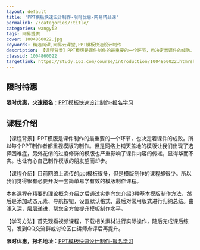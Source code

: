 ```yaml
---
layout: default
title: 'PPT模板快速设计制作-限时优惠-网易精品课'
permalink: /:categories/:title/
categories: wangyi2
tags: 网易提供
cover: 1004860022.jpg
keywords: 精选网课,网易云课堂,PPT模板快速设计制作
description: 【课程背景】PPT模版是课件制作的最重要的一个环节，也决定着课件的成败。所以每个PPT制作者都重视模版的制作。但是网络上
classid: 1004860022
targetlink: https://study.163.com/course/introduction/1004860022.htm?share=1&shareId=1025206652&utm_campaign=share&utm_medium=iphoneShare&utm_source=&utm_u=1025206652
---
```


## 限时特惠

**限时优惠，火速报名**：[PPT模板快速设计制作-报名学习](https://study.163.com/course/introduction/1004860022.htm?share=1&shareId=1025206652&utm_campaign=share&utm_medium=iphoneShare&utm_source=&utm_u=1025206652)

## 课程介绍

【课程背景】PPT模版是课件制作的最重要的一个环节，也决定着课件的成败。所以每个PPT制作者都重视模版的制作。但是网络上铺天盖地的模版让我们出现了选择困难症，另外花俏的过度修饰的模版也严重影响了课件内容的传递，显得华而不实。也让有心自己制作模版的朋友望而却步。

【课程介绍】目前网络上流传的ppt模板很多，但是模版制作的课程却很少。所以我们觉得很有必要开发一套简单易学有效的模版制作课程。

本套课程在精要的理论概念介绍之后通过实例向您介绍3种基本模版制作方法，然后是添加动态元素、导航按钮，设置默认格式，最后对常用版式进行归纳总结。由浅入深，层层递进，帮您全方位提升模板制作水平。

【学习方法】首先观看视频课程，下载相关素材进行实际操作，随后完成课后练习，发到QQ交流群或讨论区由讲师点评后再提升。

**限时优惠，报名地址**：[PPT模板快速设计制作-报名学习](https://study.163.com/course/introduction/1004860022.htm?share=1&shareId=1025206652&utm_campaign=share&utm_medium=iphoneShare&utm_source=&utm_u=1025206652)

